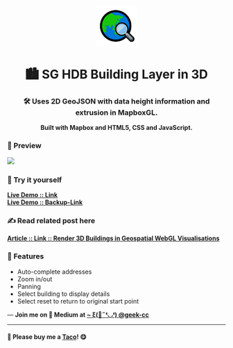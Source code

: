 <div align="center">
  <img src="https://github.com/incubated-geek-cc/sg-hdb-building-layer-in-3D/raw/main/public/img/logo.png" width="96" alt="logo">

  # 🏙️ SG HDB Building Layer in 3D

  ### 🛠️ Uses 2D GeoJSON with data height information and extrusion in MapboxGL.

**Built with Mapbox and HTML5, CSS and JavaScript.**

<div align="left">

### 👀 Preview
<img src='https://github.com/incubated-geek-cc/sg-hdb-building-layer-in-3D/raw/main/demo/demo_mapboxGL_1000_x_483.gif' width="600px" />

### 🌟 Try it yourself
[**Live Demo :: Link**](https://sg-hdb-building-layer-in-3d.onrender.com/)
<br>
[**Live Demo :: Backup-Link**](https://sg-hdb-building-layer-in-3d.glitch.me/)

### ✍ Read related post here

[**Article :: Link :: Render 3D Buildings in Geospatial WebGL Visualisations**](https://towardsdatascience.com/render-3d-buildings-in-geospatial-webgl-visualisations-c5325eadb347)

### 📌 Features

</div>
<div align="left">
	<ul>
		<li>Auto-complete addresses</li>
		<li>Zoom in/out</li>
		<li>Panning</li>
		<li>Select building to display details</li>
		<li>Select reset to return to original start point</li>
	</ul>
</div>
</div>

<p>— <b>Join me on 📝 <b>Medium</b> at <a href='https://medium.com/@geek-cc' target='_blank'>~ ξ(🎀˶❛◡❛) @geek-cc</a></b></p>

---

#### 🌮 Please buy me a <a href='https://www.buymeacoffee.com/geekcc' target='_blank'>Taco</a>! 😋